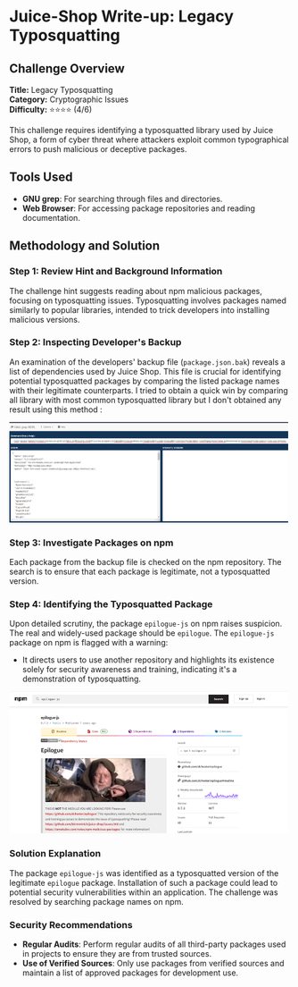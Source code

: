 # Juice-Shop Write-up: Legacy Typosquatting

## Challenge Overview

**Title:** Legacy Typosquatting  
**Category:** Cryptographic Issues  
**Difficulty:** ⭐⭐⭐⭐ (4/6)

This challenge requires identifying a typosquatted library used by Juice Shop, a form of cyber threat where attackers exploit common typographical errors to push malicious or deceptive packages.

## Tools Used

- **GNU grep**: For searching through files and directories.
- **Web Browser**: For accessing package repositories and reading documentation.

## Methodology and Solution

### Step 1: Review Hint and Background Information

The challenge hint suggests reading about npm malicious packages, focusing on typosquatting issues. Typosquatting involves packages named similarly to popular libraries, intended to trick developers into installing malicious versions.

### Step 2: Inspecting Developer's Backup

An examination of the developers' backup file (`package.json.bak`) reveals a list of dependencies used by Juice Shop. This file is crucial for identifying potential typosquatted packages by comparing the listed package names with their legitimate counterparts. I tried to obtain a quick win by comparing all library with most common typosquatted library but I don't obtained any result using this method :

<img src="../assets/difficulty4/legacy_typosquatting_1.png" alt="quick win failed" width="500px">

### Step 3: Investigate Packages on npm

Each package from the backup file is checked on the npm repository. The search is to ensure that each package is legitimate, not a typosquatted version.

### Step 4: Identifying the Typosquatted Package

Upon detailed scrutiny, the package `epilogue-js` on npm raises suspicion. The real and widely-used package should be `epilogue`. The `epilogue-js` package on npm is flagged with a warning:
- It directs users to use another repository and highlights its existence solely for security awareness and training, indicating it's a demonstration of typosquatting.

<img src="../assets/difficulty4/legacy_typosquatting_2.png" alt="typosquatted library" width="500px">

### Solution Explanation

The package `epilogue-js` was identified as a typosquatted version of the legitimate `epilogue` package. Installation of such a package could lead to potential security vulnerabilities within an application. The challenge was resolved by searching package names on npm.

### Security Recommendations

- **Regular Audits**: Perform regular audits of all third-party packages used in projects to ensure they are from trusted sources.
- **Use of Verified Sources**: Only use packages from verified sources and maintain a list of approved packages for development use.
